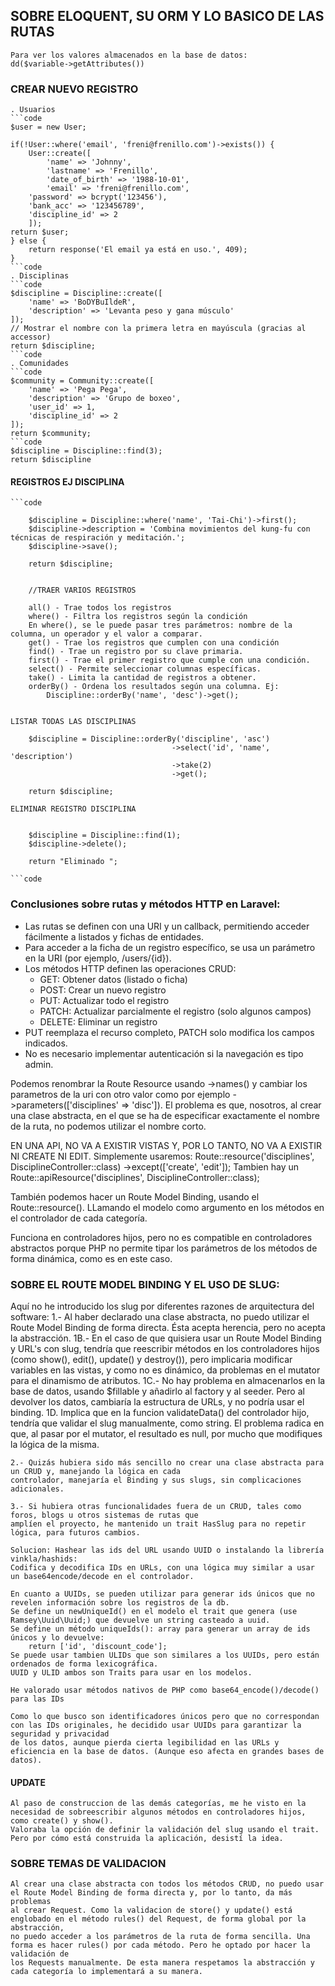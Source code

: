## SOBRE ELOQUENT, SU ORM Y LO BASICO DE LAS RUTAS

    Para ver los valores almacenados en la base de datos:
    dd($variable->getAttributes())

### CREAR NUEVO REGISTRO

    . Usuarios
    ```code
    $user = new User;
            
    if(!User::where('email', 'freni@frenillo.com')->exists()) {
        User::create([
            'name' => 'Johnny',
            'lastname' => 'Frenillo',
            'date_of_birth' => '1988-10-01',
            'email' => 'freni@frenillo.com',
        'password' => bcrypt('123456'),
        'bank_acc' => '123456789',
        'discipline_id' => 2
        ]);
    return $user;
    } else {
        return response('El email ya está en uso.', 409);
    }
    ```code
    . Disciplinas
    ```code
    $discipline = Discipline::create([
        'name' => 'BoDYBuIldeR',
        'description' => 'Levanta peso y gana músculo'
    ]);
    // Mostrar el nombre con la primera letra en mayúscula (gracias al accessor)
    return $discipline;
    ```code
    . Comunidades
    ```code
    $community = Community::create([
        'name' => 'Pega Pega',
        'description' => 'Grupo de boxeo',
        'user_id' => 1,
        'discipline_id' => 2
    ]);
    return $community;
    ```code
    $discipline = Discipline::find(3);
    return $discipline

#### REGISTROS EJ DISCIPLINA
    
    ```code

        $discipline = Discipline::where('name', 'Tai-Chi')->first();
        $discipline->description = 'Combina movimientos del kung-fu con técnicas de respiración y meditación.';
        $discipline->save();

        return $discipline;
    

        //TRAER VARIOS REGISTROS

        all() - Trae todos los registros
        where() - Filtra los registros según la condición
        En where(), se le puede pasar tres parámetros: nombre de la columna, un operador y el valor a comparar.
        get() - Trae los registros que cumplen con una condición
        find() - Trae un registro por su clave primaria.
        first() - Trae el primer registro que cumple con una condición.
        select() - Permite seleccionar columnas específicas.
        take() - Limita la cantidad de registros a obtener.
        orderBy() - Ordena los resultados según una columna. Ej: 
            Discipline::orderBy('name', 'desc')->get();


    LISTAR TODAS LAS DISCIPLINAS

        $discipline = Discipline::orderBy('discipline', 'asc')
                                        ->select('id', 'name', 'description')
                                        ->take(2)
                                        ->get();

        return $discipline;

    ELIMINAR REGISTRO DISCIPLINA


        $discipline = Discipline::find(1);
        $discipline->delete();

        return "Eliminado ";
    
    ```code


### Conclusiones sobre rutas y métodos HTTP en Laravel:

- Las rutas se definen con una URI y un callback, permitiendo acceder fácilmente a listados y fichas de entidades.
- Para acceder a la ficha de un registro específico, se usa un parámetro en la URI (por ejemplo, /users/{id}).
- Los métodos HTTP definen las operaciones CRUD:
    - GET: Obtener datos (listado o ficha)
    - POST: Crear un nuevo registro
    - PUT: Actualizar todo el registro
    - PATCH: Actualizar parcialmente el registro (solo algunos campos)
    - DELETE: Eliminar un registro
- PUT reemplaza el recurso completo, PATCH solo modifica los campos indicados.
- No es necesario implementar autenticación si la navegación es tipo admin.

Podemos renombrar la Route Resource usando ->names() y cambiar los parametros de la uri con otro valor
como por ejemplo ->parameters(['disciplines' => 'disc']).
El problema es que, nosotros, al crear una clase abstracta, en el que se ha de especificar exactamente el nombre
de la ruta, no podemos utilizar el nombre corto.

EN UNA API, NO VA A EXISTIR VISTAS Y, POR LO TANTO, NO VA A EXISTIR NI CREATE NI EDIT. Simplemente usaremos:
Route::resource('disciplines', DisciplineController::class)
        ->except(['create', 'edit']);
Tambien hay un Route::apiResource('disciplines', DisciplineController::class);

También podemos hacer un Route Model Binding, usando el Route::resource(). LLamando el modelo como argumento
en los métodos en el controlador de cada categoría.

Funciona en controladores hijos, pero no es compatible en controladores abstractos porque PHP no permite tipar
los parámetros de los métodos de forma dinámica, como es en este caso.

### SOBRE EL ROUTE MODEL BINDING Y EL USO DE SLUG:

Aquí no he introducido los slug por diferentes razones de arquitectura del software:
    1.- Al haber declarado una clase abstracta, no puedo utilizar el Route Model Binding de forma directa. Ésta
    acepta herencia, pero no acepta la abstracción. 
    1B.- En el caso de que quisiera usar un Route Model Binding y URL's con slug, tendría que reescribir métodos en los
    controladores hijos (como show(), edit(), update() y destroy()), pero implicaria modificar variables en las vistas, y
    como no es dinámico, da problemas en el mutator para el dinamismo de atributos.
    1C.- No hay problema en almacenarlos en la base de datos, usando $fillable y añadirlo al factory y al seeder. Pero
    al devolver los datos, cambiaría la estructura de URLs, y no podría usar el binding.
    1D. Implica que en la funcion validateData() del controlador hijo, tendría que validar el slug manualmente, como string. El
    problema radica en que, al pasar por el mutator, el resultado es null, por mucho que modifiques la lógica de la misma.

    2.- Quizás hubiera sido más sencillo no crear una clase abstracta para un CRUD y, manejando la lógica en cada
    controlador, manejaría el Binding y sus slugs, sin complicaciones adicionales.

    3.- Si hubiera otras funcionalidades fuera de un CRUD, tales como foros, blogs u otros sistemas de rutas que
    amplíen el proyecto, he mantenido un trait HasSlug para no repetir lógica, para futuros cambios.

    Solucion: Hashear las ids del URL usando UUID o instalando la librería vinkla/hashids:
    Codifica y decodifica IDs en URLs, con una lógica muy similar a usar un base64encode/decode en el controlador.

    En cuanto a UUIDs, se pueden utilizar para generar ids únicos que no revelen información sobre los registros de la db.
    Se define un newUniqueId() en el modelo el trait que genera (use Ramsey\Uuid\Uuid;) que devuelve un string casteado a uuid.
    Se define un método uniqueIds(): array para generar un array de ids únicos y lo devuelve:
        return ['id', 'discount_code'];
    Se puede usar tambien ULIDs que son similares a los UUIDs, pero están ordenados de forma lexicográfica.
    UUID y ULID ambos son Traits para usar en los modelos.

    He valorado usar métodos nativos de PHP como base64_encode()/decode() para las IDs

    Como lo que busco son identificadores únicos pero que no correspondan con las IDs originales, he decidido usar UUIDs para garantizar la seguridad y privacidad
    de los datos, aunque pierda cierta legibilidad en las URLs y eficiencia en la base de datos. (Aunque eso afecta en grandes bases de datos).

#### UPDATE

    Al paso de construccion de las demás categorías, me he visto en la necesidad de sobreescribir algunos métodos en controladores hijos, como create() y show().
    Valoraba la opción de definir la validación del slug usando el trait. Pero por cómo está construida la aplicación, desistí la idea.

### SOBRE TEMAS DE VALIDACION

    Al crear una clase abstracta con todos los métodos CRUD, no puedo usar el Route Model Binding de forma directa y, por lo tanto, da más problemas
    al crear Request. Como la validacion de store() y update() está englobado en el método rules() del Request, de forma global por la abstracción,
    no puedo acceder a los parámetros de la ruta de forma sencilla. Una forma es hacer rules() por cada método. Pero he optado por hacer la validación de
    los Requests manualmente. De esta manera respetamos la abstracción y cada categoría lo implementará a su manera.
